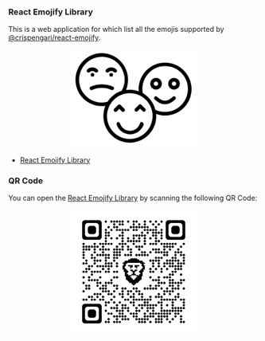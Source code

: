 ### React Emojify Library

This is a web application for which list all the emojis supported by [@crispengari/react-emojify](https://github.com/CrispenGari/react-emojify).

<p align="center">
<img src="/fav-ico.png" width="50%" alt="react-emojify" />
</p>

- [React Emojify Library](https://react-emojis-list.vercel.app/)

### QR Code

You can open the [React Emojify Library](https://react-emojis-list.vercel.app/) by scanning the following QR Code:

<p align="center">
<img src="/qrcode_react-emojis-list.vercel.app.png" width="50%" alt="react-emojify" />
</p>
